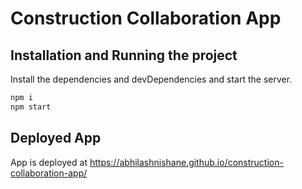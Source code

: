# Construction Collaboration App

## Installation and Running the project
Install the dependencies and devDependencies and start the server.

```sh
npm i
npm start
```

## Deployed App
App is deployed at <https://abhilashnishane.github.io/construction-collaboration-app/>